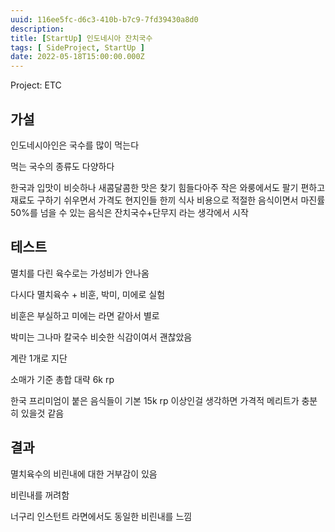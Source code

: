 ```yaml
---
uuid: 116ee5fc-d6c3-410b-b7c9-7fd39430a8d0
description: 
title: [StartUp] 인도네시아 잔치국수
tags: [ SideProject, StartUp ]
date: 2022-05-18T15:00:00.000Z
---
```






Project: ETC



## 가설

인도네시아인은 국수를 많이 먹는다

먹는 국수의 종류도 다양하다

한국과 입맛이 비슷하나 새콤달콤한 맛은 찾기 힘들다아주 작은 와룽에서도 팔기 편하고 재료도 구하기 쉬우면서 가격도 현지인들 한끼 식사 비용으로 적절한 음식이면서 마진률 50%를 넘을 수 있는 음식은 잔치국수+단무지 라는 생각에서 시작

## 테스트

멸치를 다린 육수로는 가성비가 안나옴

다시다 멸치육수 + 비훈, 박미, 미에로 실험

비훈은 부실하고 미에는 라면 같아서 별로

박미는 그나마 칼국수 비슷한 식감이여서 괜찮았음

계란 1개로 지단

소매가 기준 총합 대략 6k rp

한국 프리미엄이 붙은 음식들이 기본 15k rp 이상인걸 생각하면 가격적 메리트가 충분히 있을것 같음

## 결과

멸치육수의 비린내에 대한 거부감이 있음

비린내를 꺼려함

너구리 인스턴트 라면에서도 동일한 비린내를 느낌